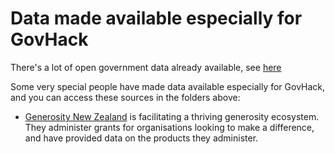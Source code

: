 # Data made available especially for GovHack

There's a lot of open government data already available, see [here](https://docs.google.com/spreadsheets/d/1n7pddL_Gn3MH1jOcWSRiggf9aL1aAUHM4XbimJ8xGaE/)

Some very special people have made data available especially for GovHack, and you can access these sources in the folders above:
- [Generosity New Zealand](http://generosity.org.nz/) is facilitating a thriving generosity ecosystem. They administer grants for organisations looking to make a difference, and have provided data on the products they administer.
